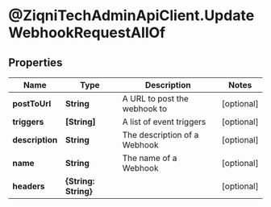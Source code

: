 # @ZiqniTechAdminApiClient.UpdateWebhookRequestAllOf

## Properties

Name | Type | Description | Notes
------------ | ------------- | ------------- | -------------
**postToUrl** | **String** | A URL to post the webhook to | [optional] 
**triggers** | **[String]** | A list of event triggers | [optional] 
**description** | **String** | The description of a Webhook | [optional] 
**name** | **String** | The name of a Webhook | [optional] 
**headers** | **{String: String}** |  | [optional] 


